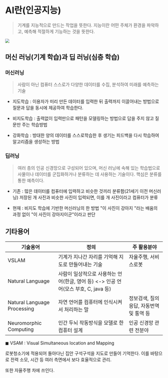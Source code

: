 # AI란(인공지능)

>  기계를 지능적으로 만드는 작업을 뜻한다. 지능이란 어떤 주체가 환경을 파악하고, 예측해 적절하게 기능하는 것을 뜻한다.



<img src="https://ichi.pro/assets/images/max/724/0*aU_C2_IUUbN7okMt" style="zoom: 80%;" />

## 머신 러닝(기계 학습)과 딥 러닝(심층 학습)

### 머신러닝

> 사람이 아닌 컴퓨터 스스로가 다양한 데이터를 수집, 분석하여 미래를 예측하는 기술

- 지도학습 : 이용자가 미리 만든 데이터를 입력한 뒤 출력까지 이끌어내는 방법으로 질문과 답을 동시에 제공하여 학습한다.

- 비지도학습 : 출력없이 입력만으로 패턴을 모델링하는 방법으로 답을 주지 않고 질문만 주는 학습방법

- 강화학습 : 방대한 양의 데이터를 스스로학습한 후 생기는 피드백을 다시 학습하여 알고리즘을 생성하는 방법



### 딥러닝

> 여러 층의 인공 신경망으로 구성되어 있으며, 머신 러닝에 속해 있는 학습법으로 사물이나 데이터를 군집화하거나 분류하는 데 사용하는 기술이다. 핵심은 분류를 통한 예측이다.

- 기존 : 많은 데이터를 컴퓨터에 입력하고 비슷한 것끼리 분류함(21세기 이전 머신러닝) 저장된 개 사진과 비슷한 사진이 입력되면, 이를 개 사진이라고 컴퓨터가 분류

- 현재 : 비지도 학습에 기반한 머신러닝의 한 방법 "이 사진이 강아지 "라는 배움의 과정 없이 "이 사진이 강아지이군"이라고 판단



## 기타용어

| 기술용어                    | 정의                                                         | 주 활용분야                             |
| --------------------------- | ------------------------------------------------------------ | --------------------------------------- |
| VSLAM                       | 기계가 지나간 자리를 기억해 지도로 만들어내는 기술           | 자율주행, 서비스로봇                    |
| Natural Language            | 사람이 일상적으로 사용하는 언어(한글, 영어 등) <-> 인공 언어(모스 부호, C, java 등) |                                         |
| Natural Language Processing | 자연 언어를 컴퓨터에 인식시켜서 처리하는 말                  | 정보검색, 질의응답, 자동번역 및 통역 등 |
| Neuromorphic Computing      | 인간 두뇌 작동방식을 모델로 한 컴퓨터 설계                   | 인공 신경망 관련 전분야                 |



◼ VSAM : Visual Simultaneous location and Mapping

로봇청소기에 적용되어 돌아다닌 집안 구석구석을 지도로 만들어 기억한다. 이를 바탕으로 전력 소모, 시간 등 여러 측면에서 보다 효율적으로 관리.

또한 자율주행 차에 쓰인다.

